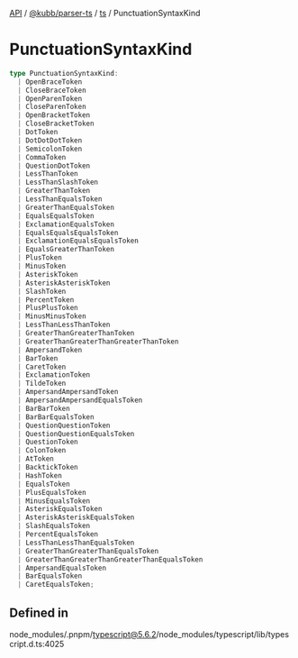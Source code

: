 [API](../../../../../packages.md) / [@kubb/parser-ts](../../../index.md) / [ts](../index.md) / PunctuationSyntaxKind

# PunctuationSyntaxKind

```ts
type PunctuationSyntaxKind: 
  | OpenBraceToken
  | CloseBraceToken
  | OpenParenToken
  | CloseParenToken
  | OpenBracketToken
  | CloseBracketToken
  | DotToken
  | DotDotDotToken
  | SemicolonToken
  | CommaToken
  | QuestionDotToken
  | LessThanToken
  | LessThanSlashToken
  | GreaterThanToken
  | LessThanEqualsToken
  | GreaterThanEqualsToken
  | EqualsEqualsToken
  | ExclamationEqualsToken
  | EqualsEqualsEqualsToken
  | ExclamationEqualsEqualsToken
  | EqualsGreaterThanToken
  | PlusToken
  | MinusToken
  | AsteriskToken
  | AsteriskAsteriskToken
  | SlashToken
  | PercentToken
  | PlusPlusToken
  | MinusMinusToken
  | LessThanLessThanToken
  | GreaterThanGreaterThanToken
  | GreaterThanGreaterThanGreaterThanToken
  | AmpersandToken
  | BarToken
  | CaretToken
  | ExclamationToken
  | TildeToken
  | AmpersandAmpersandToken
  | AmpersandAmpersandEqualsToken
  | BarBarToken
  | BarBarEqualsToken
  | QuestionQuestionToken
  | QuestionQuestionEqualsToken
  | QuestionToken
  | ColonToken
  | AtToken
  | BacktickToken
  | HashToken
  | EqualsToken
  | PlusEqualsToken
  | MinusEqualsToken
  | AsteriskEqualsToken
  | AsteriskAsteriskEqualsToken
  | SlashEqualsToken
  | PercentEqualsToken
  | LessThanLessThanEqualsToken
  | GreaterThanGreaterThanEqualsToken
  | GreaterThanGreaterThanGreaterThanEqualsToken
  | AmpersandEqualsToken
  | BarEqualsToken
  | CaretEqualsToken;
```

## Defined in

node\_modules/.pnpm/typescript@5.6.2/node\_modules/typescript/lib/typescript.d.ts:4025
